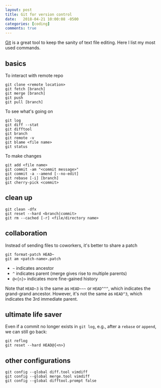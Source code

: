 ```yaml
---
layout: post
title: Git for version control
date:   2018-04-21 10:00:08 -0500
categories: [coding]
comments: true
---
```


[Git](https://git-scm.com/) is a great tool to keep the sanity of text file editing.
Here I list my most used commands.

## basics

To interact with remote repo

```
git clone <remote location>
git fetch [branch]
git merge [branch]
git push
git pull [branch]
```

To see what's going on
```
git log
git diff --stat
git difftool
git branch
git remote -v
git blame <file name>
git status
```

To make changes
```
git add <file name>
git commit -am "<commit message>"
git commit -a --amend [--no-edit]
git rebase [-i] [branch]
git cherry-pick <commit>
```

## clean up

```
git clean -dfx
git reset --hard <branch|commit>
git rm --cached [-r] <file/directory name>
```

## collaboration

Instead of sending files to coworkers, it's better to share a patch

```
git format-patch HEAD~
git am <patch-name>.patch
```

* `~` indicates ancestor
* `^` indicates parent (merge gives rise to multiple parents)
* `@<{n}>` indicates more fine-gained history

Note that `HEAD~3` is the same as `HEAD~~~` or `HEAD^^^`, which indicates the grand-grand ancestor.
However, it's not the same as `HEAD^3`, which indicates the 3rd immediate parent.

## ultimate life saver

Even if a commit no longer exists in `git log`,
e.g., after a `rebase` or `append`, we can still go back:

```
git reflog
git reset --hard HEAD@{<n>}
```

## other configurations

```
git config --global diff.tool vimdiff
git config --global merge.tool vimdiff
git config --global difftool.prompt false
```
